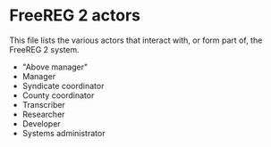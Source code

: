 # FreeREG 2 actors

This file lists the various actors that interact with, or form part of, the FreeREG 2 system.

- "Above manager"
- Manager
- Syndicate coordinator
- County coordinator
- Transcriber
- Researcher
- Developer
- Systems administrator
